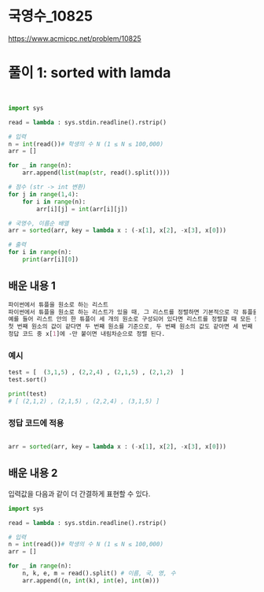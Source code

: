# 국영수_10825
https://www.acmicpc.net/problem/10825

# 풀이 1: sorted with lamda

``` python


import sys

read = lambda : sys.stdin.readline().rstrip()

# 입력
n = int(read())# 학생의 수 N (1 ≤ N ≤ 100,000)
arr = []

for _ in range(n):
    arr.append(list(map(str, read().split())))

# 점수 (str -> int 변환)
for j in range(1,4):
    for i in range(n):
        arr[i][j] = int(arr[i][j])

# 국영수, 이름순 배열
arr = sorted(arr, key = lambda x : (-x[1], x[2], -x[3], x[0]))

# 출력
for i in range(n):
    print(arr[i][0])


```
## 배운 내용 1
``` css
파이썬에서 튜플을 원소로 하는 리스트
파이썬에서 튜플을 원소로 하는 리스트가 있을 때, 그 리스트를 정렬하면 기본적으로 각 튜플을 구성하는 원소의 순서에 맞게 정렬이 됩니다. 
예를 들어 리스트 안의 한 튜플이 세 개의 원소로 구성되어 있다면 리스트를 정렬할 때 모든 원소가 첫 번째 원소의 순서에 맞게 정렬되고, 
첫 번째 원소의 값이 같다면 두 번째 원소를 기준으로, 두 번째 원소의 값도 같아면 세 번째 원소 기준으로 정렬됩니다.
정답 코드 중 x[1]에 -만 붙이면 내림차순으로 정렬 된다.  
```
### 예시
``` python
test = [  (3,1,5) , (2,2,4) , (2,1,5) , (2,1,2)  ]
test.sort()

print(test)
# [ (2,1,2) , (2,1,5) , (2,2,4) , (3,1,5) ]
```
### 정답 코드에 적용
``` python

arr = sorted(arr, key = lambda x : (-x[1], x[2], -x[3], x[0]))

```
## 배운 내용 2
입력값을 다음과 같이 더 간결하게 표현할 수 있다.
``` python
import sys

read = lambda : sys.stdin.readline().rstrip()

# 입력
n = int(read())# 학생의 수 N (1 ≤ N ≤ 100,000)
arr = []

for _ in range(n):
    n, k, e, m = read().split() # 이름, 국, 영, 수
    arr.append((n, int(k), int(e), int(m)))
```
